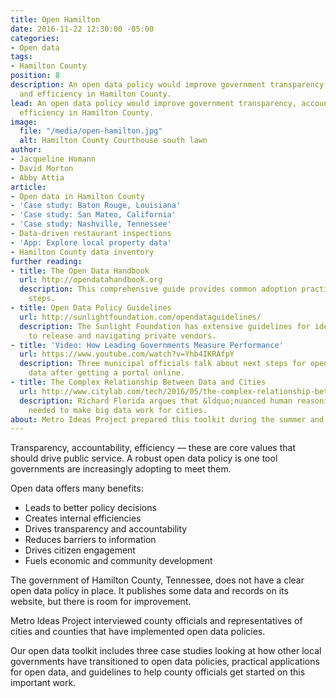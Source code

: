 ```yaml
---
title: Open Hamilton
date: 2016-11-22 12:30:00 -05:00
categories:
- Open data
tags:
- Hamilton County
position: 8
description: An open data policy would improve government transparency, accountability
  and efficiency in Hamilton County.
lead: An open data policy would improve government transparency, accountability and
  efficiency in Hamilton County.
image:
  file: "/media/open-hamilton.jpg"
  alt: Hamilton County Courthouse south lawn
author:
- Jacqueline Homann
- David Morton
- Abby Attia
article:
- Open data in Hamilton County
- 'Case study: Baton Rouge, Louisiana'
- 'Case study: San Mateo, California'
- 'Case study: Nashville, Tennessee'
- Data-driven restaurant inspections
- 'App: Explore local property data'
- Hamilton County data inventory
further reading:
- title: The Open Data Handbook
  url: http://opendatahandbook.org
  description: This comprehensive guide provides common adoption practices and implementation
    steps.
- title: Open Data Policy Guidelines
  url: http://sunlightfoundation.com/opendataguidelines/
  description: The Sunlight Foundation has extensive guidelines for identifying datasets
    to release and navigating private vendors.
- title: 'Video: How Leading Governments Measure Performance'
  url: https://www.youtube.com/watch?v=Yhb4IKRAfpY
  description: Three municipal officials talk about next steps for open government
    data after getting a portal online.
- title: The Complex Relationship Between Data and Cities
  url: http://www.citylab.com/tech/2016/05/the-complex-relationship-between-data-and-cities/483303/
  description: Richard Florida argues that &ldquo;nuanced human reasoning&rdquo; is
    needed to make big data work for cities.
about: Metro Ideas Project prepared this toolkit during the summer and fall of 2016.
---
```


Transparency, accountability, efficiency — these are core values that should drive public service. A robust open data policy is one tool governments are increasingly adopting to meet them.

Open data offers many benefits:

+ Leads to better policy decisions
+ Creates internal efficiencies
+ Drives transparency and accountability
+ Reduces barriers to information
+ Drives citizen engagement
+ Fuels economic and community development

The government of Hamilton County, Tennessee, does not have a clear open data policy in place. It publishes some data and records on its website, but there is room for improvement.

Metro Ideas Project interviewed county officials and representatives of cities and counties that have implemented open data policies.

Our open data toolkit includes three case studies looking at how other local governments have transitioned to open data policies, practical applications for open data, and guidelines to help county officials get started on this important work.